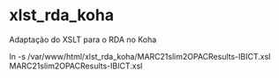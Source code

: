# xlst_rda_koha
Adaptação do XSLT para o RDA no Koha



ln -s /var/www/html/xlst_rda_koha/MARC21slim2OPACResults-IBICT.xsl MARC21slim2OPACResults-IBICT.xsl